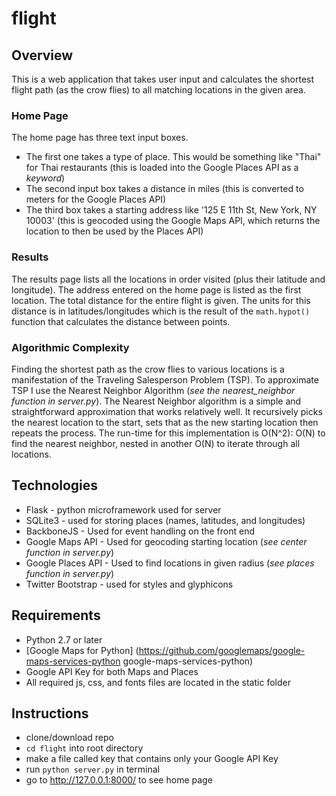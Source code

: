 # flight

## Overview

This is a web application that takes user input and calculates the shortest flight path (as the crow flies)
to all matching locations in the given area.

### Home Page

The home page has three text input boxes.
  + The first one takes a type of place. This would be something like "Thai" for Thai restaurants (this is loaded into the Google Places API as a _keyword_)
  + The second input box takes a distance in miles (this is converted to meters for the Google Places API)
  + The third box takes a starting address like '125 E 11th St, New York, NY 10003' (this is geocoded using the Google Maps API, which returns the location to then be used by the Places API)

### Results

The results page lists all the locations in order visited (plus their latitude and longitude). The address entered on the home page is listed as the first location. The total distance for the entire flight is given. The units for this distance is in latitudes/longitudes which is
the result of the `math.hypot()` function that calculates the distance between points.

### Algorithmic Complexity

Finding the shortest path as the crow flies to various locations is a manifestation of the
Traveling Salesperson Problem (TSP).
To approximate TSP I use the Nearest Neighbor Algorithm (_see the nearest_neighbor function in server.py_). The Nearest Neighbor algorithm is a simple and straightforward
approximation that works relatively well. It recursively picks the nearest location to the start,
sets that as the new starting location then repeats the process. The run-time for this implementation is O(N^2): O(N)
to find the nearest neighbor, nested in another O(N) to iterate through all locations.

## Technologies

+ Flask - python microframework used for server
+ SQLite3 - used for storing places (names, latitudes, and longitudes)
+ BackboneJS - Used for event handling on the front end
+ Google Maps API - Used for geocoding starting location (_see center function in server.py_)
+ Google Places API - Used to find locations in given radius (_see places function in server.py_)
+ Twitter Bootstrap - used for styles and glyphicons

## Requirements

+ Python 2.7 or later
+ [Google Maps for Python] (https://github.com/googlemaps/google-maps-services-python google-maps-services-python)
+ Google API Key for both Maps and Places
+ All required js, css, and fonts files are located in the static folder

## Instructions
+ clone/download repo
+ `cd flight` into root directory
+ make a file called key that contains only your Google API Key
+ run `python server.py` in terminal
+ go to http://127.0.0.1:8000/ to see home page
